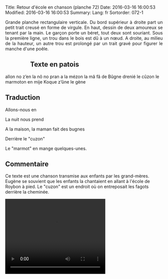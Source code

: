 Title: Retour d'école en chanson (planche 72)
Date: 2016-03-16 16:00:53
Modified: 2016-03-16 16:00:53
Summary: 
Lang: fr
Sortorder: 072-1

<p style="text-align:justify;">Grande planche rectangulaire verticale. Du bord supérieur à droite part un petit trait creusé en forme de virgule. En haut, dessin de deux amoureux se tenant par la main. Le garçon porte un béret, tout deux sont souriant. Sous la première ligne, un trou dans le bois est dû à un nœud. A droite, au milieu de la hauteur, un autre trou est prolongé par un trait gravé pour figurer le manche d'une poêle.</p>

<figure class="image-block" style="float: left;">
  <img alt="" src="{static}/images/planche_72.png">
  <figcaption style="max-width: 209px"></figcaption>
</figure>

## Texte en patois
allon no z’en la nô no pran a la mézon la mâ fâ de Bûgne drenié le cûzon le marmoton en mije Koque z’ûne         le  gène

## Traduction
Allons-nous en

La nuit nous prend

A la maison, la maman fait des bugnes

Derrière le "cuzon"

Le "marmot" en mange quelques-unes.

<figure class="image-block" style="float: right;">
  <img alt="" src="{static}/images/planche_72_detail_dessin.png">
  <figcaption style="max-width: 376px"></figcaption>
</figure>




## Commentaire
Ce texte est une chanson transmise aux enfants par les grand-mères.
Eugène se souvient que les enfants la chantaient en allant à l'école de Roybon à pied.
Le "cuzon" est un endroit où on entreposait les fagots derrière la cheminée.


<video width="320" height="240" controls>
  <source src="https://d1njpgd0ygatdn.cloudfront.net/video_72chantee.mp4" type="video/mp4">
</video>
